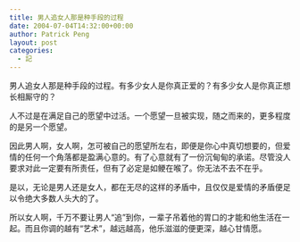 ```yaml
---
title: 男人追女人那是种手段的过程
date: 2004-07-04T14:32:00+00:00
author: Patrick Peng
layout: post
categories:
  - 記
---
```

男人追女人那是种手段的过程。有多少女人是你真正爱的？有多少女人是你真正想长相厮守的？ 

人不过是在满足自己的愿望中过活。一个愿望一旦被实现，随之而来的，更多程度的是另一个愿望。

因此男人啊，女人啊，怎可被自己的愿望所左右，即便是你心中真切想要的，但爱情的任何一个角落都是盈满心意的。有了心意就有了一份沉甸甸的承诺。尽管没人要求对此一定要有所责任，但有了必定是如鲠在喉了。你无法不去不在乎。

是以，无论是男人还是女人，都在无尽的这样的矛盾中，且仅仅是爱情的矛盾便足以令绝大多数人头大的了。

所以女人啊，千万不要让男人“追”到你，一辈子吊着他的胃口的才能和他生活在一起。而且你调的越有“艺术”，越远越高，他乐滋滋的便更深，越心甘情愿。